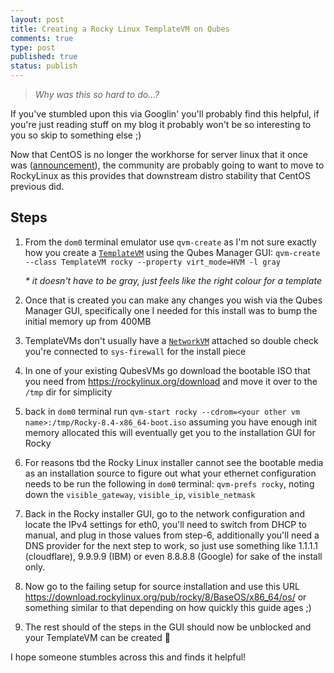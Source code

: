 ```yaml
---
layout: post
title: Creating a Rocky Linux TemplateVM on Qubes 
comments: true
type: post
published: true
status: publish
---
```


> _Why was this so hard to do...?_

If you've stumbled upon this via Googlin' you'll probably find this helpful, if you're just reading stuff on my blog it probably won't be so interesting to you so skip to something else ;)

Now that CentOS is no longer the workhorse for server linux that it once was ([announcement](https://blog.centos.org/2020/12/future-is-centos-stream/)), the community are probably going to want
to move to RockyLinux as this provides that downstream distro stability that CentOS previous did.

## Steps

1. From the `dom0` terminal emulator use `qvm-create` as I'm not sure exactly how you create a [`TemplateVM`](https://www.qubes-os.org/doc/templates/) using the Qubes Manager GUI:
   `qvm-create --class TemplateVM rocky --property virt_mode=HVM -l gray`
   
   _\* it doesn't have to be gray, just feels like the right colour for a template_
2. Once that is created you can make any changes you wish via the Qubes Manager GUI, specifically one I needed for this install was to bump the initial memory up from 400MB
3. TemplateVMs don't usually have a [`NetworkVM`](https://www.qubes-os.org/doc/networking/) attached so double check you're connected to `sys-firewall` for the install piece
4. In one of your existing QubesVMs go download the bootable ISO that you need from https://rockylinux.org/download
   and move it over to the `/tmp` dir for simplicity
5. back in `dom0` terminal run
   `qvm-start rocky --cdrom=<your other vm name>:/tmp/Rocky-8.4-x86_64-boot.iso`
   assuming you have enough init memory allocated this will eventually get you to the installation GUI for Rocky
6. For reasons tbd the Rocky Linux installer cannot see the bootable media as an installation source
   to figure out what your ethernet configuration needs to be run the following in `dom0` terminal:
   `qvm-prefs rocky`, noting down the `visible_gateway`, `visible_ip`, `visible_netmask`
7. Back in the Rocky installer GUI, go to the network configuration and locate the IPv4 settings for eth0, you'll need to switch
   from DHCP to manual, and plug in those values from step-6, additionally you'll need a DNS provider for the next step to work, so just use something like
   1.1.1.1 (cloudflare), 9.9.9.9 (IBM) or even 8.8.8.8 (Google) for sake of the install only.
8. Now go to the failing setup for source installation and use this URL https://download.rockylinux.org/pub/rocky/8/BaseOS/x86_64/os/ or something similar to that depending on how quickly this guide ages ;)
9. The rest should of the steps in the GUI should now be unblocked and your TemplateVM can be created 🎉

I hope someone stumbles across this and finds it helpful!
